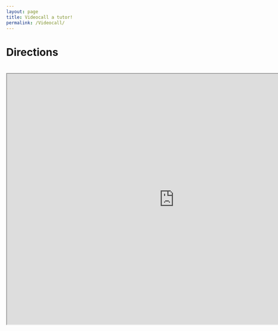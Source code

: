 ```yaml
---
layout: page
title: Videocall a tutor! 
permalink: /Videocall/
---
```


<h1> Directions <h1>
<iframe src="https://hangouts.google.com/" width="900" height="675" scrolling="yes"></iframe>
